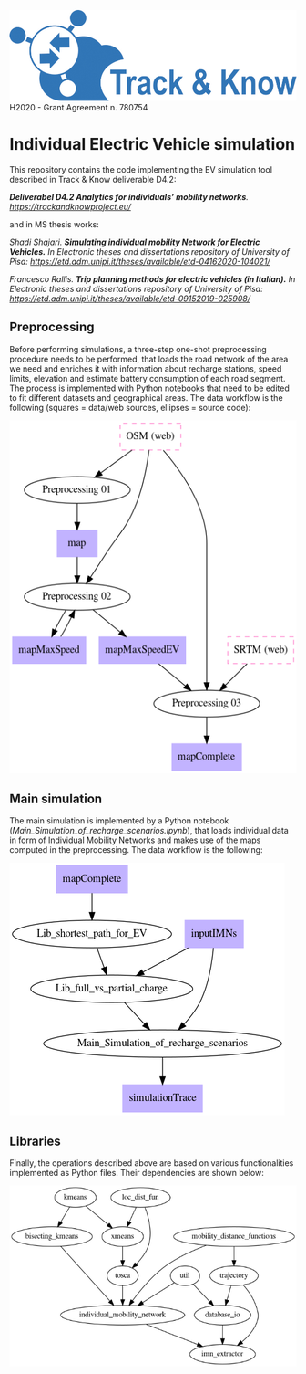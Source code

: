 ![Track and Know project](./fig/tak.jpg "Track and Know project")
H2020 - Grant Agreement n. 780754

# Individual Electric Vehicle simulation
This repository contains the code implementing the EV simulation tool described in Track & Know deliverable D4.2:

_**Deliverabel D4.2 Analytics for individuals’ mobility networks**. https://trackandknowproject.eu/_

and in MS thesis works:

_Shadi Shajari. **Simulating individual mobility Network for Electric Vehicles.**
In Electronic theses and dissertations repository of University of Pisa: https://etd.adm.unipi.it/theses/available/etd-04162020-104021/_

_Francesco Rallis. **Trip planning methods for electric vehicles (in Italian).**
In Electronic theses and dissertations repository of University of Pisa: https://etd.adm.unipi.it/theses/available/etd-09152019-025908/_


## Preprocessing 
Before performing simulations, a three-step one-shot preprocessing procedure needs to be performed, that loads the road network of the area we need and enriches it with information about recharge stations, speed limits, elevation and estimate battery consumption of each road segment.
The process is implemented with Python notebooks that need to be edited to fit different datasets and geographical areas.
The data workflow is the following (squares = data/web sources, ellipses = source code):

![Preprocessing data flow](./fig/package_relations_preprocess.png "Preprocessing data flow")

## Main simulation
The main simulation is implemented by a Python notebook (_Main\_Simulation\_of\_recharge\_scenarios.ipynb_), that loads individual data in form of Individual Mobility Networks and makes use of the maps computed in the preprocessing.
The data workflow is the following:

![Main data flow](./fig/package_relations_main.png "Main data flow")

## Libraries
Finally, the operations described above are based on various functionalities implemented as Python files.
Their dependencies are shown below:

![Libraries dependencies](./fig/package_relations_libs.png "Libraries dependencies")

